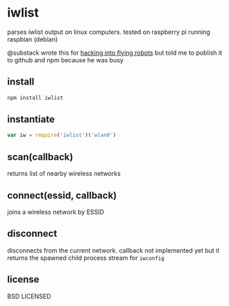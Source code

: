 # iwlist

parses iwlist output on linux computers. tested on raspberry pi running raspbian (debian)

@substack wrote this for [hacking into flying robots](https://github.com/substack/virus-copter/blob/master/lib/iw.js) but told me to publish it to github and npm because he was busy

## install

```javascript
npm install iwlist
```

## instantiate

```javascript
var iw = require('iwlist')('wlan0')
```

## scan(callback)

returns list of nearby wireless networks

## connect(essid, callback)

joins a wireless network by ESSID

## disconnect

disconnects from the current network. callback not implemented yet but it returns the spawned child process stream for `iwconfig`

## license

BSD LICENSED